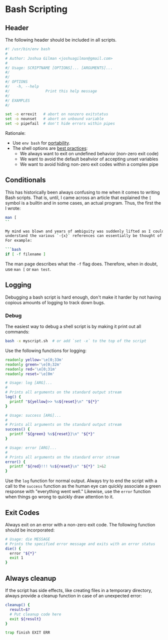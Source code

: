 # Bash Scripting

## Header

The following header should be included in all scripts.

```bash
#! /usr/bin/env bash
#
# Author: Joshua Gilman <joshuagilman@gmail.com>
#
#/ Usage: SCRIPTNAME [OPTIONS]... [ARGUMENTS]...
#/
#/
#/ OPTIONS
#/   -h, --help
#/                Print this help message
#/
#/ EXAMPLES
#/

set -o errexit   # abort on nonzero exitstatus
set -o nounset   # abort on unbound variable
set -o pipefail  # don't hide errors within pipes
```

Rationale:

- Use `env bash` for [portability][01].
- The shell options are [best practices][02]:
  - We always want to exit on undefined behavior (non-zero exit code)
  - We want to avoid the default beahvior of accepting unset variables
  - We want to avoid hiding non-zero exit codes within a complex pipe

## Conditionals

This has historically been always confusing to me when it comes to writing Bash
scripts. That is, until, I came across an article that explained the `[` symbol
is a builtin and in some cases, an actual program. Thus, the first the I wrote:

````bash
man [
``

My mind was blown and years of ambiguity was suddenly lifted as I could now
understand the various `-{x}` references can essentially be thought of as flags.
For example:

```bash
if [ -f filename ]
````

The man page describes what the `-f` flag does. Therefore, when in doubt, use
`man [` or `man test`.

## Logging

Debugging a bash script is hard enough, don't make it harder by not having
copious amounts of logging to track down bugs.

### Debug

The easiest way to debug a shell script is by making it print out all commands:

```bash
bash -x myscript.sh  # or add `set -x` to the top of the script
```

Use the following functions for logging:

```bash
readonly yellow='\e[0;33m'
readonly green='\e[0;32m'
readonly red='\e[0;31m'
readonly reset='\e[0m'

# Usage: log [ARG]...
#
# Prints all arguments on the standard output stream
log() {
  printf "${yellow}>> %s${reset}\n" "${*}"
}

# Usage: success [ARG]...
#
# Prints all arguments on the standard output stream
success() {
  printf "${green} %s${reset}}\n" "${*}"
}

# Usage: error [ARG]...
#
# Prints all arguments on the standard error stream
error() {
  printf "${red}!!! %s${reset}\n" "${*}" 1>&2
}

```

Use the `log` function for normal output. Always try to end the script with a
call to the `success` function as the human eye can quickly associate a green
response with "everything went well." Likewise, use the `error` function when
things go wrong to quickly draw attention to it.

## Exit Codes

Always exit on an error with a non-zero exit code. The following function should
be incorporated:

```bash
# Usage: die MESSAGE
# Prints the specified error message and exits with an error status
die() {
  error "${*}"
  exit 1
}
```

## Always cleanup

If the script has side effects, like creating files in a temporary directory,
always provide a cleanup function in case of an unexpected error:

```bash
cleanup() {
  result=$?
  # Put cleanup code here
  exit ${result}
}

trap finish EXIT ERR
```

[01]: https://stackoverflow.com/a/10383546/1622821
[02]: https://gist.github.com/mohanpedala/1e2ff5661761d3abd0385e8223e16425
